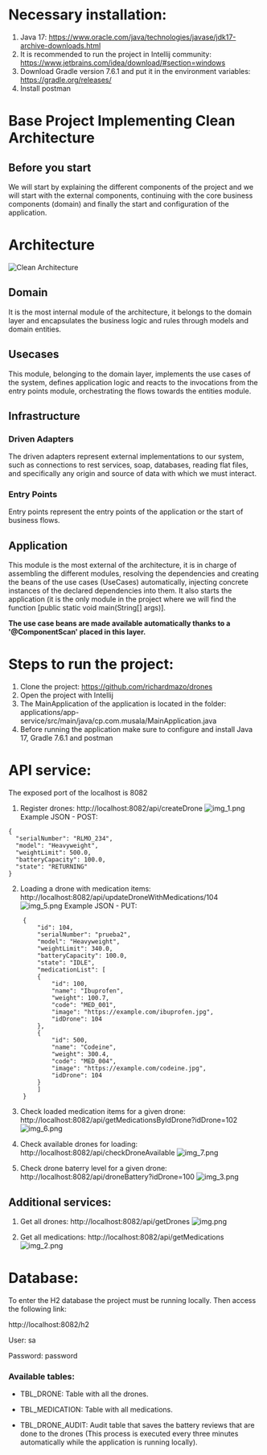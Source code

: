 # Necessary installation:

1. Java 17: https://www.oracle.com/java/technologies/javase/jdk17-archive-downloads.html
2. It is recommended to run the project in Intellij community: https://www.jetbrains.com/idea/download/#section=windows
3. Download Gradle version 7.6.1 and put it in the environment variables: https://gradle.org/releases/
4. Install postman

# Base Project Implementing Clean Architecture

## Before you start

We will start by explaining the different components of the project and we will start with the external components, continuing with the core business components (domain) and finally the start and configuration of the application.

# Architecture

![Clean Architecture](https://miro.medium.com/max/1400/1*ZdlHz8B0-qu9Y-QO3AXR_w.png)

## Domain

It is the most internal module of the architecture, it belongs to the domain layer and encapsulates the business logic and rules through models and domain entities.

## Usecases

This module, belonging to the domain layer, implements the use cases of the system, defines application logic and reacts to the invocations from the entry points module, orchestrating the flows towards the entities module.

## Infrastructure

### Driven Adapters

The driven adapters represent external implementations to our system, such as connections to rest services,
soap, databases, reading flat files, and specifically any origin and source of data with which we must
interact.

### Entry Points

Entry points represent the entry points of the application or the start of business flows.

## Application

This module is the most external of the architecture, it is in charge of assembling the different modules, resolving the dependencies and creating the beans of the use cases (UseCases) automatically, injecting concrete instances of the declared dependencies into them. It also starts the application (it is the only module in the project where we will find the function [public static void main(String[] args)].

**The use case beans are made available automatically thanks to a '@ComponentScan' placed in this layer.**

# Steps to run the project:

1. Clone the project: https://github.com/richardmazo/drones
2. Open the project with Intellij
3. The MainApplication of the application is located in the folder: applications/app-service/src/main/java/cp.com.musala/MainApplication.java
4. Before running the application make sure to configure and install Java 17, Gradle 7.6.1 and postman

# API service:

The exposed port of the localhost is 8082

1. Register drones: http://localhost:8082/api/createDrone
   ![img_1.png](img_1.png)
   Example JSON - POST:
```
{
  "serialNumber": "RLMO_234",
  "model": "Heavyweight",
  "weightLimit": 500.0,
  "batteryCapacity": 100.0,
  "state": "RETURNING"
} 
```

2. Loading a drone with medication items: http://localhost:8082/api/updateDroneWithMedications/104
   ![img_5.png](img_5.png)
   Example JSON - PUT:
```
    {
        "id": 104,
        "serialNumber": "prueba2",
        "model": "Heavyweight",
        "weightLimit": 340.0,
        "batteryCapacity": 100.0,
        "state": "IDLE",
        "medicationList": [
        {
            "id": 100,
            "name": "Ibuprofen",
            "weight": 100.7,
            "code": "MED_001",
            "image": "https://example.com/ibuprofen.jpg",
            "idDrone": 104
        },
        {
            "id": 500,
            "name": "Codeine",
            "weight": 300.4,
            "code": "MED_004",
            "image": "https://example.com/codeine.jpg",
            "idDrone": 104
        }                                 
        ]
    }
```

3. Check loaded medication items for a given drone: http://localhost:8082/api/getMedicationsByIdDrone?idDrone=102
   ![img_6.png](img_6.png)

4. Check available drones for loading: http://localhost:8082/api/checkDroneAvailable
   ![img_7.png](img_7.png)

5. Check drone baterry level for a given drone: http://localhost:8082/api/droneBattery?idDrone=100
   ![img_3.png](img_3.png)

## Additional services:

1. Get all drones: http://localhost:8082/api/getDrones
   ![img.png](img.png)

2. Get all medications: http://localhost:8082/api/getMedications
   ![img_2.png](img_2.png)

# Database:

To enter the H2 database the project must be running locally. Then access the following link:

http://localhost:8082/h2

User: sa

Password: password

### Available tables:

- TBL_DRONE: Table with all the drones.

- TBL_MEDICATION: Table with all medications.

- TBL_DRONE_AUDIT: Audit table that saves the battery reviews that are done to the drones (This process is executed every three minutes automatically while the application is running locally).



